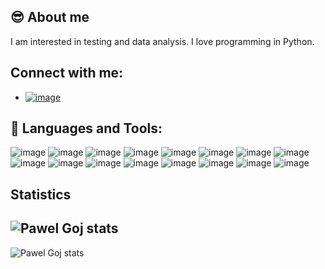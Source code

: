 
## :sunglasses: About me 

I am interested in testing and data analysis. I love programming in Python.

## Connect with me: 
 - [![image](https://img.shields.io/badge/LinkedIn-0077B5?style=for-the-badge&logo=linkedin&logoColor=white)][linkedin]

## :wrench: Languages and Tools:
![image](https://img.shields.io/badge/Python-14354C?style=for-the-badge&logo=python&logoColor=white)
![image](https://img.shields.io/badge/Selenium-black?style=for-the-badge&logo=selenium)
![image](https://img.shields.io/badge/Behave-white?style=for-the-badge&logo=behave)
![image](https://img.shields.io/badge/Flask-000000?style=for-the-badge&logo=flask&logoColor=white)
![image](https://img.shields.io/badge/Java-red?style=for-the-badge&logo=java)
![image](https://img.shields.io/badge/Cucumber-green?style=for-the-badge&logo=cucumber)
![image](https://img.shields.io/badge/SQLite-blue?style=for-the-badge&logo=sqlite)
![image](https://img.shields.io/badge/Microsoft_SQL_Server-CC2927?style=for-the-badge&logo=microsoft-sql-server&logoColor=white)
![image](https://img.shields.io/badge/MySQL-00000F?style=for-the-badge&logo=mysql&logoColor=white)
![image](https://img.shields.io/badge/Ubuntu-E95420?style=for-the-badge&logo=ubuntu&logoColor=white)
![image](https://img.shields.io/badge/JavaScript-F7DF1E?style=for-the-badge&logo=javascript&logoColor=black)
![image](https://img.shields.io/badge/HTML5-E34F26?style=for-the-badge&logo=html5&logoColor=white)
![image](https://img.shields.io/badge/CSS3-1572B6?style=for-the-badge&logo=css3&logoColor=white)
![image](https://img.shields.io/badge/Markdown-000000?style=for-the-badge&logo=markdown&logoColor=white)
![image](https://img.shields.io/badge/GIT-black?style=for-the-badge&logo=git)
![image](https://img.shields.io/badge/VBA-blue?style=for-the-badge)

## Statistics
 <img align="center" alt="Pawel Goj stats" src="https://github-readme-stats.vercel.app/api/?username=pawelgoj&layout=compact&theme=buefy&hide_border=true" /></a> 
 ---
 <img align="center" alt="Pawel Goj stats" src="https://github-readme-stats.vercel.app/api/top-langs/?username=pawelgoj&layout=compact&theme=buefy&hide_border=true" /></a> 


[linkedin]: https://linkedin.com/in/paweł-goj-1b7300160

